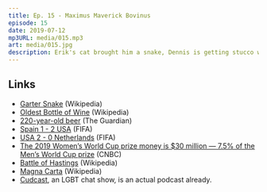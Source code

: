 ```yaml
---
title: Ep. 15 - Maximus Maverick Bovinus
episode: 15
date: 2019-07-12
mp3URL: media/015.mp3
art: media/015.jpg
description: Erik's cat brought him a snake, Dennis is getting stucco work done, Erik doesn't run with the bulls, but was born semi-bovine, the history of England is discussed, and go US Women's Soccer Team!
---
```


## Links

- [Garter Snake](https://en.wikipedia.org/wiki/Garter_snake) (Wikipedia)
- [Oldest Bottle of Wine](https://en.wikipedia.org/wiki/Speyer_wine_bottle) (Wikipedia)
- [220-year-old beer](https://www.theguardian.com/world/2019/may/21/belgian-monks-grimbergen-abbey-old-beer) (The Guardian)
- [Spain 1 - 2 USA](https://www.fifa.com/womensworldcup/matches/match/300438260/) (FIFA)
- [USA 2 - 0 Netherlands](https://www.fifa.com/womensworldcup/matches/match/300438259/#match-liveblog) (FIFA)
- [The 2019 Women’s World Cup prize money is \$30 million — 7.5% of the Men’s World Cup prize](https://www.cnbc.com/2019/06/07/the-2019-womens-world-cup-prize-money-is-30-million.html) (CNBC)
- [Battle of Hastings](https://en.wikipedia.org/wiki/Battle_of_Hastings) (Wikipedia)
- [Magna Carta](https://en.wikipedia.org/wiki/Magna_Carta) (Wikipedia)
- [Cudcast](https://wilko.productions/cudcast), an LGBT chat show, is an actual podcast already.
